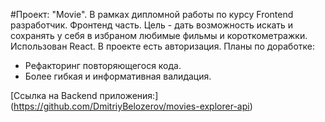 
#Проект: "Movie". В рамках дипломной работы по курсу Frontend разработчик.
Фронтенд часть. 
Цель - дать возможность искать и сохранять у себя в избраном любимые фильмы и короткометражки.
Использован React. В проекте есть авторизация.
Планы по доработке:
 * Рефакторинг повторяющегося кода.
 * Более гибкая и информативная валидация.

[Ссылка на Backend приложения:] (https://github.com/DmitriyBelozerov/movies-explorer-api)